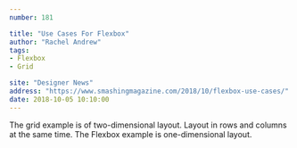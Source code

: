 ```yaml
---
number: 181

title: "Use Cases For Flexbox"
author: "Rachel Andrew"
tags:
- Flexbox
- Grid

site: "Designer News"
address: "https://www.smashingmagazine.com/2018/10/flexbox-use-cases/"
date: 2018-10-05 10:10:00
---
```


The grid example is of two-dimensional layout. Layout in rows and columns at the same time. The Flexbox example is one-dimensional layout.
